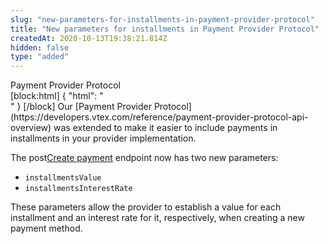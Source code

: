 ```yaml
---
slug: "new-parameters-for-installments-in-payment-provider-protocol"
title: "New parameters for installments in Payment Provider Protocol"
createdAt: 2020-10-13T19:38:21.814Z
hidden: false
type: "added"
---
```


<div class="badge" id="payment-provider-protocol">Payment  Provider Protocol</div>
[block:html]
{
  "html": "<br/>"
}
[/block]
Our [Payment Provider Protocol](https://developers.vtex.com/reference/payment-provider-protocol-api-overview) was extended to make it easier to include payments in installments in your provider implementation. 

The <span class="api"><span class="pg-type type-post">post</span><span><a href="https://developers.vtex.com/reference/payment-flow#createpayment">Create payment</a></span></span> endpoint now has two new parameters:

- `installmentsValue`
- `installmentsInterestRate` 

These parameters allow the provider to establish a value for each installment and an interest rate for it, respectively, when creating a new payment method.